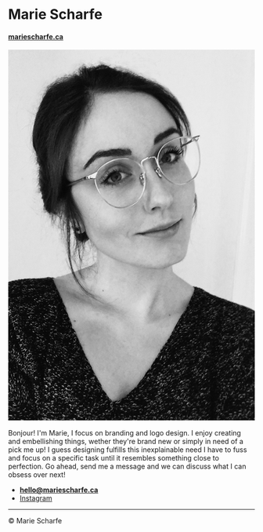 # Marie Scharfe

#### [mariescharfe.ca](https://mariescharfe.ca)

![](images/me.jpg)

Bonjour! I'm Marie, I focus on branding and logo design. I enjoy creating and embellishing things, wether they're brand new or simply in need of a pick me up! I guess designing fulfills this inexplainable need I have to fuss and focus on a specific task until it resembles something close to perfection. Go ahead, send me a message and we can discuss what I can obsess over next!

- **[hello@mariescharfe.ca](mailto:hello@mariescharfe.ca)**
- [Instagram](https://www.instagram.com/mariescharfe)

---

© Marie Scharfe
